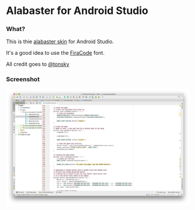 # Alabaster for Android Studio

### What?

This is thie [alabaster skin](https://github.com/tonsky/alabaster-lighttable-skin) for Android Studio.

It's a good idea to use the [FiraCode](https://github.com/tonsky/FiraCode) font.

All credit goes to [@tonsky](https://github.com/tonsky)

### Screenshot

![Alabaster Android](ala-android.png)